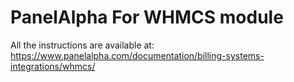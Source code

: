 # PanelAlpha For WHMCS module

All the instructions are available at: https://www.panelalpha.com/documentation/billing-systems-integrations/whmcs/

